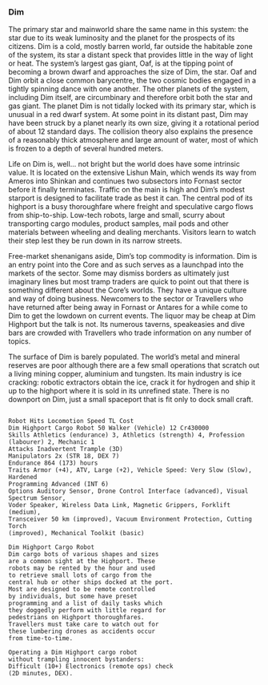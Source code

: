 ### Dim

The primary star and mainworld share the same name in this system: the star due to its weak luminosity and the planet for the prospects of its  citizens. Dim is a cold, mostly barren world, far outside the habitable zone of the system, its star a distant speck that provides little in the way of light or heat. The system’s largest gas giant, Oaf, is at the tipping point of becoming a brown dwarf and approaches the size of Dim, the star. Oaf and Dim orbit a close common barycentre, the two cosmic bodies engaged in a tightly spinning dance with one another. The other planets of the system, including Dim itself, are circumbinary and therefore orbit both the star and gas giant. The planet Dim is not tidally locked with its primary star, which is unusual in a red dwarf system. At some point in its distant past, Dim may have been struck by a planet nearly its own size, giving it a rotational period of about 12 standard days. The collision theory also explains the presence of a reasonably thick atmosphere and large amount of water, most of which is frozen to a depth of several hundred meters.

Life on Dim is, well... not bright but the world does have some intrinsic value. It is located on the extensive Lishun Main, which wends its way from Ameros into Shinkan and continues two subsectors into Fornast sector before it finally terminates. Traffic on the main is high and Dim’s modest starport is designed to facilitate trade as best it can. The central pod of its highport is a busy thoroughfare where freight and speculative cargo flows from ship-to-ship. Low-tech robots, large and small, scurry about transporting cargo modules, product samples, mail pods and other materials between wheeling and dealing merchants. Visitors learn to watch their step lest they be run down in its narrow streets.

Free-market shenanigans aside, Dim’s top commodity is information. Dim is an entry point into the Core and as such serves as a launchpad into the markets of the sector. Some may dismiss borders as ultimately just imaginary lines but most tramp traders are quick to point out that there is something different about the Core’s worlds. They have a unique culture and way of doing business. Newcomers to the sector or Travellers who have returned after being away in Fornast or Antares for a while come to Dim to get the lowdown on current events. The liquor may be cheap at Dim Highport but the talk is not. Its numerous taverns, speakeasies and dive bars are crowded with Travellers who trade information on any number of topics.

The surface of Dim is barely populated. The world’s metal and mineral reserves are poor although there are a few small operations that scratch out a living mining copper, aluminium and tungsten. Its main industry is ice cracking: robotic extractors obtain the ice, crack it for hydrogen and ship it up to the highport where it is sold in its unrefined state. There is no downport on Dim, just a small spaceport that is fit only to dock small craft.

```

Robot Hits Locomotion Speed TL Cost
Dim Highport Cargo Robot 50 Walker (Vehicle) 12 Cr430000
Skills Athletics (endurance) 3, Athletics (strength) 4, Profession (labourer) 2, Mechanic 1
Attacks Inadvertent Trample (3D)
Manipulators 2x (STR 18, DEX 7)
Endurance 864 (173) hours
Traits Armor (+4), ATV, Large (+2), Vehicle Speed: Very Slow (Slow), Hardened
Programming Advanced (INT 6)
Options Auditory Sensor, Drone Control Interface (advanced), Visual Spectrum Sensor,
Voder Speaker, Wireless Data Link, Magnetic Grippers, Forklift (medium),
Transceiver 50 km (improved), Vacuum Environment Protection, Cutting Torch
(improved), Mechanical Toolkit (basic)

Dim Highport Cargo Robot
Dim cargo bots of various shapes and sizes
are a common sight at the Highport. These
robots may be rented by the hour and used
to retrieve small lots of cargo from the
central hub or other ships docked at the port.
Most are designed to be remote controlled
by individuals, but some have preset
programming and a list of daily tasks which
they doggedly perform with little regard for
pedestrians on Highport thoroughfares.
Travellers must take care to watch out for
these lumbering drones as accidents occur
from time-to-time.

Operating a Dim Highport cargo robot
without trampling innocent bystanders:
Difficult (10+) Electronics (remote ops) check
(2D minutes, DEX).

```
